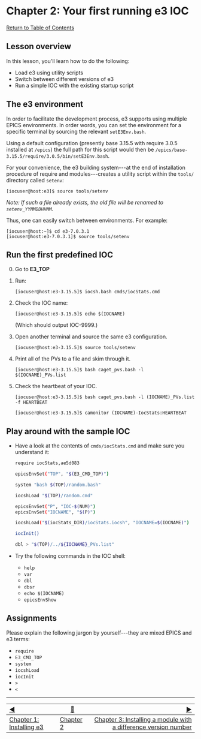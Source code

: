 # Chapter 2: Your first running e3 IOC

[Return to Table of Contents](README.md)

## Lesson overview

In this lesson, you'll learn how to do the following:
* Load e3 using utility scripts
* Switch between different versions of e3
* Run a simple IOC with the existing startup script

## The e3 environment

In order to facilitate the development process, e3 supports using multiple EPICS environments. In order words, you can set the environment for a specific terminal by sourcing the relevant `setE3Env.bash`.

Using a default configuration (presently base 3.15.5 with require 3.0.5 installed at `/epics`) the full path for this script would then be `/epics/base-3.15.5/require/3.0.5/bin/setE3Env.bash`.

For your convenience, the e3 building system---at the end of installation procedure of require and modules---creates a utility script within the `tools/` directory called `setenv`:

```console
[iocuser@host:e3]$ source tools/setenv
```

*Note: If such a file already exists, the old file will be renamed to `setenv_YYMMDDHHMM`.*

Thus, one can easily switch between environments. For example:

```console
[iocuser@host:~]$ cd e3-7.0.3.1
[iocuser@host:e3-7.0.3.1]$ source tools/setenv
```

## Run the first predefined IOC

0. Go to **E3_TOP**
1. Run:

   ```console
   [iocuser@host:e3-3.15.5]$ iocsh.bash cmds/iocStats.cmd 
   ```

2. Check the IOC name:

   ```console
   [iocuser@host:e3-3.15.5]$ echo $(IOCNAME)
   ```

   (Which should output IOC-9999.)

3. Open another terminal and source the same e3 configuration.

   ```console
   [iocuser@host:e3-3.15.5]$ source tools/setenv
   ```

4. Print all of the PVs to a file and skim through it.

   ```console
   [iocuser@host:e3-3.15.5]$ bash caget_pvs.bash -l $(IOCNAME)_PVs.list
   ```

5. Check the heartbeat of your IOC.

   ```console
   [iocuser@host:e3-3.15.5]$ bash caget_pvs.bash -l (IOCNAME)_PVs.list -f HEARTBEAT
   ```

   ```console
   [iocuser@host:e3-3.15.5]$ camonitor (IOCNAME)-IocStats:HEARTBEAT
   ```

## Play around with the sample IOC

* Have a look at the contents of `cmds/iocStats.cmd` and make sure you understand it:

  ```bash
  require iocStats,ae5d083

  epicsEnvSet("TOP", "$(E3_CMD_TOP)")

  system "bash $(TOP)/random.bash"

  iocshLoad "$(TOP)/random.cmd"

  epicsEnvSet("P", "IOC-$(NUM)")
  epicsEnvSet("IOCNAME", "$(P)")

  iocshLoad("$(iocStats_DIR)/iocStats.iocsh", "IOCNAME=$(IOCNAME)")

  iocInit()

  dbl > "$(TOP)/../${IOCNAME}_PVs.list"
  ```

* Try the following commands in the IOC shell:
  - `help`
  - `var`
  - `dbl`
  - `dbsr`
  - `echo $(IOCNAME)`
  - `epicsEnvShow`

## Assignments

Please explain the following jargon by yourself---they are mixed EPICS and e3 terms:

- `require`
- `E3_CMD_TOP`
- `system`
- `iocshLoad`
- `iocInit`
- `>`
- `<` 


------------------
[:arrow_backward:](chapter1.md)  | [:arrow_up_small:](chapter2.md)  | [:arrow_forward:](chapter3.md)
:--- | --- |---: 
[Chapter 1: Installing e3](chapter1.md) | [Chapter 2](chapter2.md) | [Chapter 3: Installing a module with a difference version number](chapter3.md)
